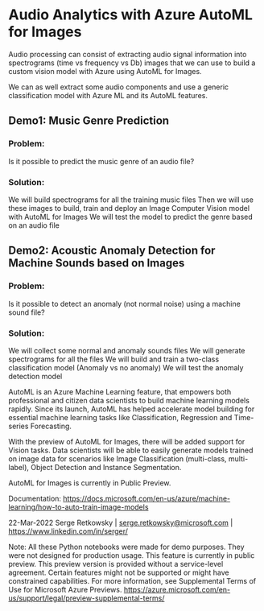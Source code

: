 # Audio Analytics with Azure AutoML for Images

Audio processing can consist of extracting audio signal information into spectrograms (time vs frequency vs Db) images that we can use to build a custom vision model with Azure using AutoML for Images. 

We can as well extract some audio components and use a generic classification model with Azure ML and its AutoML features.

## Demo1: Music Genre Prediction

### Problem: 
Is it possible to predict the music genre of an audio file?

### Solution:
We will build spectrograms for all the training music files
Then we will use these images to build, train and deploy an Image Computer Vision model with AutoML for Images
We will test the model to predict the genre based on an audio file

## Demo2: Acoustic Anomaly Detection for Machine Sounds based on Images

### Problem: 
Is it possible to detect an anomaly (not normal noise) using a machine sound file?

### Solution:
We will collect some normal and anomaly sounds files
We will generate spectrograms for all the files 
We will build and train a two-class classification model (Anomaly vs no anomaly)
We will test the anomaly detection model

AutoML is an Azure Machine Learning feature, that empowers both professional and citizen data scientists to build machine learning models rapidly. Since its launch, AutoML has helped accelerate model building for essential machine learning tasks like Classification, Regression and Time-series Forecasting.

With the preview of AutoML for Images, there will be added support for Vision tasks. Data scientists will be able to easily generate models trained on image data for scenarios like Image Classification (multi-class, multi-label), Object Detection and Instance Segmentation.

AutoML for Images is currently in Public Preview.

Documentation: https://docs.microsoft.com/en-us/azure/machine-learning/how-to-auto-train-image-models


22-Mar-2022
Serge Retkowsky | serge.retkowsky@microsoft.com | https://www.linkedin.com/in/serger/


Note: All these Python notebooks were made for demo purposes. They were not designed for production usage. This feature is currently in public preview. This preview version is provided without a service-level agreement. Certain features might not be supported or might have constrained capabilities. For more information, see Supplemental Terms of Use for Microsoft Azure Previews. https://azure.microsoft.com/en-us/support/legal/preview-supplemental-terms/

